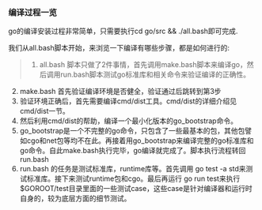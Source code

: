 ### 编译过程一览
go的编译安装过程非常简单，只需要执行cd go/src && ./all.bash即可完成.

我们从all.bash脚本开始，来浏览一下编译有哪些步骤，都是如何进行的:

> 1. all.bash 脚本只做了2件事情，首先调用make.bash脚本来编译go，然后调用run.bash脚本测试go标准库和相关命令来验证编译的正确性。
2. make.bash 首先验证编译环境是否健全，验证通过后跳转到第3步
3. 验证环境正确后，首先需要编译cmd/dist工具。cmd/dist的详细介绍见cmd/dist一节。
4. 然后利用cmd/dist的帮助，编译一个最小化版本的go_bootstrap命令。
5. go_bootstrap是一个不完整的go命令，只包含了一些最基本的包，其他包譬如cgo和net包等均不在此。再接着用go_bootstrap来编译完整的go标准库和go命令。自此make.bash执行完毕，go编译就完成了。脚本执行流程转回run.bash
6. run.bash 的任务是测试标准库，runtime库等。首先调用 go test -a std来测试标准库。接下来测试runtime包和cgo。最后再运行 go run test来执行 $GOROOT/test目录里面的一些测试case，这些case是针对编译器和运行时自身的，较为底层方面的细节测试。